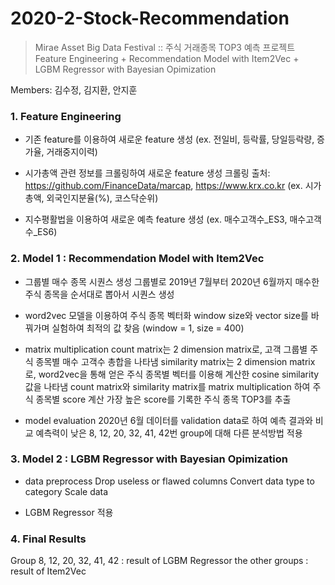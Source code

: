 # 2020-2-Stock-Recommendation
> Mirae Asset Big Data Festival :: 주식 거래종목 TOP3 예측 프로젝트
> Feature Engineering + Recommendation Model with Item2Vec + LGBM Regressor with Bayesian Opimization

Members: 김수정, 김지환, 안지훈

### 1. Feature Engineering

- 기존 feature를 이용하여 새로운 feature 생성
(ex. 전일비, 등락률, 당일등락량, 증가율, 거래중지이력)

- 시가총액 관련 정보를 크롤링하여 새로운 feature 생성
크롤링 출처: https://github.com/FinanceData/marcap, https://www.krx.co.kr
(ex. 시가총액, 외국인지분율(%), 코스닥순위)

- 지수평활법을 이용하여 새로운 예측 feature 생성
(ex. 매수고객수_ES3, 매수고객수_ES6)


### 2. Model 1 : Recommendation Model with Item2Vec
- 그룹별 매수 종목 시퀀스 생성
그룹별로 2019년 7월부터 2020년 6월까지 매수한 주식 종목을 순서대로 뽑아서 시퀀스 생성

- word2vec 모델을 이용하여 주식 종목 벡터화
window size와 vector size를 바꿔가며 실험하여 최적의 값 찾음 (window = 1, size = 400)

- matrix multiplication
count matrix는 2 dimension matrix로, 고객 그룹별 주식 종목별 매수 고객수 총합을 나타냄
similarity matrix는 2 dimension matrix로, word2vec을 통해 얻은 주식 종목별 벡터를 이용해 계산한 cosine similarity값을 나타냄
count matrix와 similarity matrix를 matrix multiplication 하여 주식 종목별 score 계산
가장 높은 score를 기록한 주식 종목 TOP3를 추출

- model evaluation
2020년 6월 데이터를 validation data로 하여 예측 결과와 비교
예측력이 낮은 8, 12, 20, 32, 41, 42번 group에 대해 다른 분석방법 적용


### 3. Model 2 : LGBM Regressor with Bayesian Opimization
- data preprocess
Drop useless or flawed columns
Convert data type to category
Scale data

- LGBM Regressor 적용


### 4. Final Results
Group 8, 12, 20, 32, 41, 42 : result of LGBM Regressor
the other groups : result of Item2Vec
